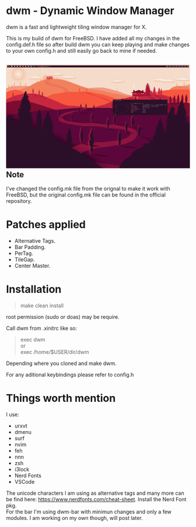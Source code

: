 # dwm - Dynamic Window Manager

dwm is a fast and lightweight tiling window manager for X.

This is my build of dwm for FreeBSD. I have added all my changes in the config.def.h file so after build dwm you can keep playing and make changes to your own config.h and still easily go back to mine if needed.

![Desktop Image](https://raw.githubusercontent.com/TechMizu/dwm/master/desktop.png)
Note
---------
I've changed the config.mk file from the orignal to make it work with FreeBSD, but the original config.mk file can be found in the official repository.

# Patches applied
- Alternative Tags.
- Bar Padding.
- PerTag.
- TileGap.
- Center Master.

# Installation
> make clean install

root permission (sudo or doas) may be require.

Call dwm from .xinitrc like so: 
> exec dwm  
or  
> exec /home/$USER/dir/dwm

Depending where you cloned and make dwm.

For any aditional keybindings please refer to config.h

# Things worth mention
I use:
- urxvt
- dmenu
- surf
- nvim
- feh
- nnn
- zsh
- i3lock
- Nerd Fonts
- VSCode

The unicode characters I am using as alternative tags and many more can be find here: https://www.nerdfonts.com/cheat-sheet.  Install the Nerd Font pkg.  
For the bar I'm using dwm-bar with minimun changes and only a few modules. I am working on my own though, will post later.

